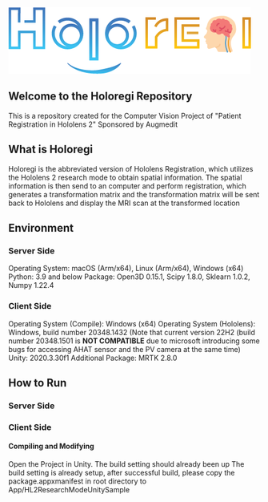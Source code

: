 ![alt text](Holoregilogo.png "Holoregi")
## Welcome to the Holoregi Repository
This is a repository created for the Computer Vision Project of "Patient Registration in Hololens 2" Sponsored by Augmedit
## What is Holoregi
Holoregi is the abbreviated version of Hololens Registration, which utilizes the Hololens 2 research mode to obtain spatial information. The spatial information is then send to an computer and perform registration, which generates a transformation matrix and the transformation matrix will be sent back to Hololens and display the MRI scan at the transformed location
## Environment
### Server Side
Operating System: macOS (Arm/x64), Linux (Arm/x64), Windows (x64)
Python: 3.9 and below
Package: Open3D 0.15.1, Scipy 1.8.0, Sklearn 1.0.2, Numpy 1.22.4
### Client Side
Operating System (Compile): Windows (x64)
Operating System (Hololens): Windows, build number 20348.1432 (Note that current version 22H2 (build number 20348.1501 is **NOT COMPATIBLE** due to microsoft introducing some bugs for accessing AHAT sensor and the PV camera at the same time)
Unity: 2020.3.30f1
Additional Package: MRTK 2.8.0
## How to Run
### Server Side
### Client Side
#### Compiling and Modifying
Open the Project in Unity. The build setting should already been up
The build setting is already setup, after successful build, please copy the package.appxmanifest in root directory to App/HL2ResearchModeUnitySample

